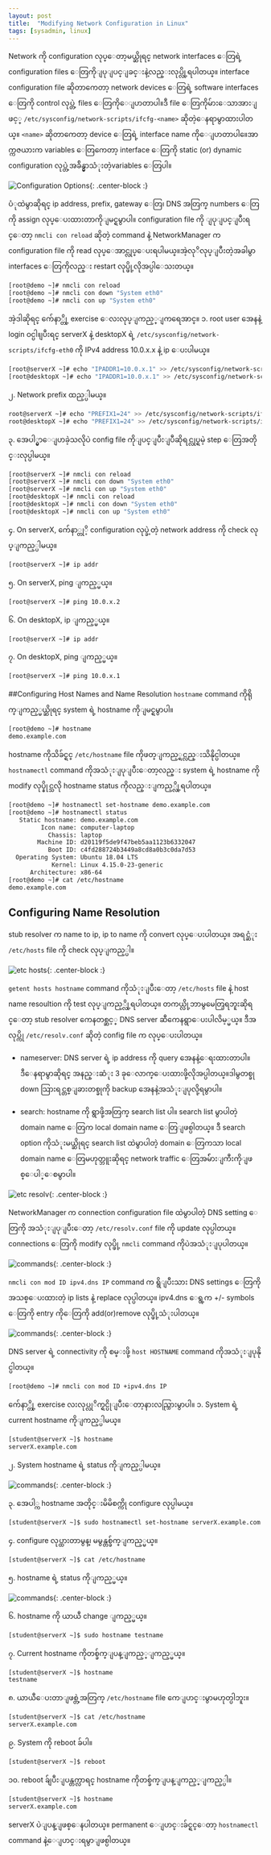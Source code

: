 ```yaml
---
layout: post
title:  "Modifying Network Configuration in Linux"
tags: [sysadmin, linux]
---
```


Network ကို configuration လုပ္ေတာ့မယ္ဆိုရင္ network interfaces ေတြရဲ့ configuration files ေတြကိုျပုျပင္ျခင္းနဲ့လည္းလုပ္လို့ရပါတယ္။ interface configuration file ဆိုတာကေတာ့ network devices ေတြရဲ့ software interfaces ေတြကို control လုပ္တဲ့ files ေတြကိုေျပာတာပါ။ဒီ file ေတြကိုမ်ားေသာအားျဖင့္ `/etc/sysconfig/network-scripts/ifcfg-<name>` ဆိုတဲ့ေနရာမွာထားပါတယ္။ `<name>` ဆိုတာကေတာ့ device ေတြရဲ့ interface name ကိုေျပာတာပါ။ေအာက္ကဇယားက variables ေတြကေတာ့ interface ေတြကို static (or) dynamic configuration လုပ္တဲ့အခ်ိန္မွာသံုးတဲ့variables ေတြပါ။

![Configuration Options](/img/modify/1.png){: .center-block :}

ပံုထဲမွာဆိုရင္ ip address, prefix, gateway ေတြ၊  DNS အတြက္ numbers ေတြကို assign လုပ္ေပးထားတာကိုျမင္ရမွာပါ။
configuration file ကို ျပုျပင္ျပီးရင္ေတာ့ `nmcli con reload` ဆိုတဲ့ command နဲ့ NetworkManager က configuration file ကို read လုပ္ေအာင္လုပ္ေပးရပါမယ္။အဲ့လုိလုပ္ျပီးတဲ့အခါမွာ interfaces ေတြကိုလည္း restart လုပ္ဖို့လိုအပ္ပါေသးတယ္။

```bash
[root@demo ~]# nmcli con reload
[root@demo ~]# nmcli con down "System eth0"
[root@demo ~]# nmcli con up "System eth0"
```
အဲ့ဒါဆိုရင္ က်ေနာ္တို့ exercise ေလးလုပ္ျကည့္ျကရေအာင္။
၁. root user အေနနဲ့ login ၀င္ပါ။ျပီးရင္ serverX  နဲ့ desktopX ရဲ့ `/etc/sysconfig/network-scripts/ifcfg-eth0` ကို IPv4 address 10.0.x.x နဲ့ ip ေပးပါမယ္။
```bash
[root@serverX ~]# echo "IPADDR1=10.0.x.1" >> /etc/sysconfig/network-scripts/ifcfg-eth0
[root@desktopX ~]# echo "IPADDR1=10.0.x.1" >> /etc/sysconfig/network-scripts/ifcfg-eth0
```
၂. Network prefix ထည့္ပါမယ္။
```bash
root@serverX ~]# echo "PREFIX1=24" >> /etc/sysconfig/network-scripts/ifcfg-eth0
root@desktopX ~]# echo "PREFIX1=24" >> /etc/sysconfig/network-scripts/ifcfg-eth0
```
၃. အေပါ္မွာေျပာခဲ့သလိုပဲ config file ကိုျပင္ျပီးျပီဆိုရင္လုပ္ရမဲ့ step ေတြအတိုင္းလုပ္ပါမယ္။
```bash
[root@serverX ~]# nmcli con reload
[root@serverX ~]# nmcli con down "System eth0"
[root@serverX ~]# nmcli con up "System eth0"
[root@desktopX ~]# nmcli con reload
[root@desktopX ~]# nmcli con down "System eth0"
[root@desktopX ~]# nmcli con up "System eth0"
```
၄. On serverX, က်ေနာ္တုိ့ configuration လုပ္ခဲ့တဲ့ network address ကို check လုပ္ျကည့္ပါမယ္။
```bash
[root@serverX ~]# ip addr
```
၅. On serverX, ping ျကည့္မယ္။
```bash
[root@serverX ~]# ping 10.0.x.2
```
၆. On desktopX, ip ျကည့္မယ္။
```bash
[root@serverX ~]# ip addr
```
၇. On desktopX, ping ျကည့္မယ္။
```bash
[root@serverX ~]# ping 10.0.x.1
```
##Configuring Host Names and Name Resolution
`hostname` command ကိုရိုက္ျကည့္မယ္ဆိုရင္ system ရဲ့ hostname ကိုျမင္ရမွာပါ။
```bash
[root@demo ~]# hostname
demo.example.com
```
hostname ကိုသိခ်င္ရင္ `/etc/hostname` file ကိုဖတ္ျကည့္ရင္လည္းသိနိုင္ပါတယ္။
`hostnamectl` command ကိုအသံုးျပုျပီးေတာ့လည္း system ရဲ့ hostname ကို modify လုပ္နိုင္သလို hostname status ကိုလည္းျကည့္လို့ရပါတယ္။
```bash
[root@demo ~]# hostnamectl set-hostname demo.example.com
[root@demo ~]# hostnamectl status
   Static hostname: demo.example.com
         Icon name: computer-laptop
           Chassis: laptop
        Machine ID: d20119f5de9f47beb5aa1123b6332047
           Boot ID: c4fd288724b3449a8cd8a0b3c0da7d53
  Operating System: Ubuntu 18.04 LTS
            Kernel: Linux 4.15.0-23-generic
      Architecture: x86-64
[root@demo ~]# cat /etc/hostname
demo.example.com
```
## Configuring Name Resolution
stub resolver က name to ip, ip to name ကို convert လုပ္ေပးပါတယ္။
အရင္ဆံုး `/etc/hosts` file ကို check လုပ္ျကည့္ပါ။

![etc hosts](/img/modify/2.png){: .center-block :}

`getent hosts hostname` command ကိုသံုးျပီးေတာ့ `/etc/hosts` file နဲ့  host name resoultion ကို test လုပ္ျကည့္လို့ရပါတယ္။
တကယ္လို့ဘာမွမေတြ့ရဘူးဆိုရင္ေတာ့ stub resolver ကေနတစ္ဆင့္  DNS server ဆီကေနရွာေပးပါလိမ့္မယ္။ ဒီအလုပ္ကို `/etc/resolv.conf` ဆိုတဲ့ config file က လုပ္ေပးပါတယ္။
* nameserver: DNS server ရဲ့ ip address ကို query အေနနဲ့ေရးထားတာပါ။ဒီေနရာမွာဆိုရင္ အနည္းဆံုး 3 ခုေလာက္ေပးထားဖို့လိုအပ္ပါတယ္။ဒါမွတစ္ခု down သြားရင္တစ္ျခားတစ္ခုကို backup အေနနဲ့အသံုးျပုလို့ရမွာပါ။

* search: hostname ကို ရွာဖို့အတြက္ search list ပါ။ search list မွာပါတဲ့ domain name ေတြက local domain name ေတြျဖစ္ပါတယ္။ ဒီ search option ကိုသံုးမယ္ဆိုရင္ search list ထဲမွာပါတဲ့ domain ေတြကသာ local domain name ေတြမဟုတ္ဘူးဆိုရင္ network traffic ေတြအမ််ားျကီးကိုျဖစ္ေပါ္ေစမွာပါ။

![etc resolv](/img/modify/3.png){: .center-block :}

NetworkManager က connection configuration file ထဲမွာပါတဲ့ DNS setting ေတြကို အသံုးျပုျပီးေတာ့ `/etc/resolv.conf` file ကို update လုပ္ပါတယ္။ connections ေတြကို modify လုပ္ဖို့ `nmcli` command ကိုပဲအသံုးျပုပါတယ္။

![commands](/img/modify/4.png){: .center-block :}

`nmcli con mod ID ipv4.dns IP` command က ရွိျပီးသား DNS settings ေတြကို အသစ္ေပးထားတဲ့ ip lists နဲ့  replace လုပ္ပါတယ္။ ipv4.dns ေရွ့က +/- symbols ေတြကို  entry ကိုေတြကို add(or)remove လုပ္ဖို့သံုးပါတယ္။

![commands](/img/modify/5.png){: .center-block :}

DNS server ရဲ့ connectivity ကို စမ္းဖို့ `host HOSTNAME` command ကိုအသံုးျပုနိုင္ပါတယ္။
```bash
[root@demo ~]# nmcli con mod ID +ipv4.dns IP
```
က်ေနာ္တို့ exercise လးလုပ္လုိက္ရင္ပိုျပီးေတာ့နားလည္သြားမွာပါ။
၁. System  ရဲ့ current hostname ကိုျကည့္ပါမယ္။
```bash
[student@serverX ~]$ hostname
serverX.example.com
```
၂. System hostname ရဲ့ status ကိုျကည့္ပါမယ္။

![commands](/img/modify/6.png){: .center-block :}

၃. အေပါ္က hostname အတိုင္းမိမိစက္ကို configure လုပ္ပါမယ္။
```bash
[student@serverX ~]$ sudo hostnamectl set-hostname serverX.example.com
```
၄. configure လုပ္ထားတာမွန္၊ မမွန္တစ္ခ်က္ျကည့္မယ္။
```bash
[student@serverX ~]$ cat /etc/hostname
```
၅. hostname ရဲ့ status ကိုျကည့္မယ္။

![commands](/img/modify/7.png){: .center-block :}

၆. hostname ကို ယာယီ change ျကည့္မယ္။
```bash
[student@serverX ~]$ sudo hostname testname
```
၇. Current hostname ကိုတစ္ခ်က္ျပန္ျကည့္ျကည့္မယ္။
```bash
[student@serverX ~]$ hostname
testname
```
၈. ယာယီေပးတာျဖစ္တဲ့အတြက္ `/etc/hostname` file  ကေျပာင္းမွာမဟုတ္ပါဘူး။
```bash
[student@serverX ~]$ cat /etc/hostname
serverX.example.com
```
၉. System ကို reboot ခ်ပါ။
```bash
[student@serverX ~]$ reboot
```
၁၀. reboot ခ်ျပီးျပန္တက္လာရင္ hostname ကိုတစ္ခ်က္ျပန္ျကည့္ျကည့္ပါ။
```bash
[student@serverX ~]$ hostname
serverX.example.com
```
serverX ပဲျပန္ျဖစ္ေနပါတယ္။ permanent ေျပာင္းခ်င္ရင္ေတာ့ `hostnamectl` command နဲ့ေျပာင္းရမွာျဖစ္ပါတယ္။
